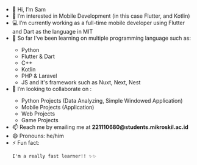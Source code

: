 <ul>
  <li>👋 Hi, I’m Sam</li> 
  <li>👀 I’m interested in Mobile Development (in this case Flutter, and Kotlin)</li>
  <li>💻 I’m currently working as a full-time mobile developer using Flutter and Dart as the language in MIT</li>
  <li>👾 So far I've been learning on multiple programming language such as:</li>
  <ul>
    <li>Python</li>
    <li>Flutter & Dart</li>
    <li>C++</li>
    <li>Kotlin</li>
    <li>PHP & Laravel</li>
    <li>JS and it's framework such as Nuxt, Next, Nest</li>
  </ul>
  <li>💞️ I’m looking to collaborate on :</li>
  <ul>
    <li>Python Projects (Data Analyzing, Simple Windowed Application)</li>
    <li>Mobile Projects (Application)</li>
    <li>Web Projects</li>
    <li>Game Projects</li>
  </ul>
  <li>📫 Reach me by emailing me at <b>221110680@students.mikroskil.ac.id</b></li>
  <li>😄 Pronouns: he/him</li>
  <li>⚡ Fun fact:</li>
  
    I'm a really fast learner!! ✨✨

</ul>


<!---
sammmms/sammmms is a ✨ special ✨ repository because its `README.md` (this file) appears on your GitHub profile.
You can click the Preview link to take a look at your changes.
--->
